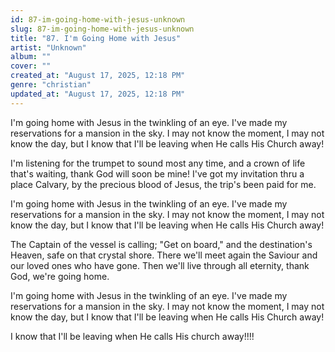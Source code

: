 ```yaml
---
id: 87-im-going-home-with-jesus-unknown
slug: 87-im-going-home-with-jesus-unknown
title: "87. I'm Going Home with Jesus"
artist: "Unknown"
album: ""
cover: ""
created_at: "August 17, 2025, 12:18 PM"
genre: "christian"
updated_at: "August 17, 2025, 12:18 PM"
---
```


I'm going home with Jesus in the twinkling of an eye. I've made my reservations for a mansion in the sky. I may not know the moment, I may not know the day, but I know that I'll be leaving when He calls His Church away!

I'm listening for the trumpet to sound most any time, and a crown of life that's waiting, thank God will soon be mine! I've got my invitation thru a place Calvary, by the precious blood of Jesus, the trip's been paid for me. 

I'm going home with Jesus in the twinkling of an eye. I've made my reservations for a mansion in the sky. I may not know the moment, I may not know the day, but I know that I'll be leaving when He calls His Church away!

The Captain of the vessel is calling; "Get on board," and the destination's Heaven, safe on that crystal shore. There we'll meet again the Saviour and our loved ones who have gone. Then we'll live through all eternity, thank God, we're going home. 

I'm going home with Jesus in the twinkling of an eye. I've made my reservations for a mansion in the sky. I may not know the moment, I may not know the day, but I know that I'll be leaving when He calls His Church away!

I know that I'll be leaving when He calls His church away!!!!



